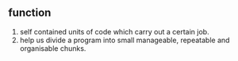 ## function

1.  self contained units of code which carry out a certain job.
2.  help us divide a program into small manageable, repeatable and organisable chunks.
